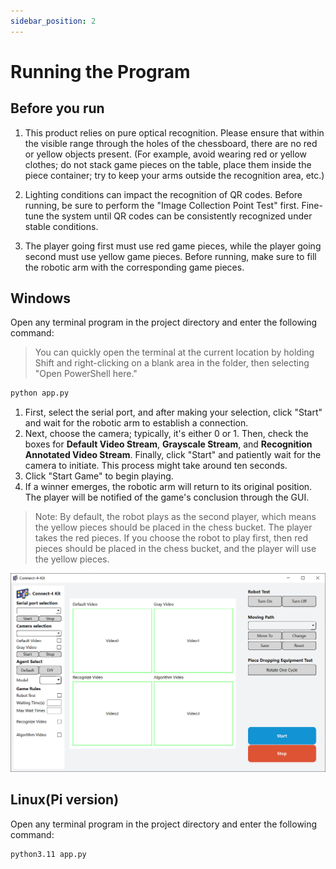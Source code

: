 ```yaml
---
sidebar_position: 2
---
```


# Running the Program

## Before you run

1. This product relies on pure optical recognition. Please ensure that within the visible range through the holes of the chessboard, there are no red or yellow objects present. (For example, avoid wearing red or yellow clothes; do not stack game pieces on the table, place them inside the piece container; try to keep your arms outside the recognition area, etc.)

2. Lighting conditions can impact the recognition of QR codes. Before running, be sure to perform the "Image Collection Point Test" first. Fine-tune the system until QR codes can be consistently recognized under stable conditions.

3. The player going first must use red game pieces, while the player going second must use yellow game pieces. Before running, make sure to fill the robotic arm with the corresponding game pieces.

## Windows

Open any terminal program in the project directory and enter the following command:

> You can quickly open the terminal at the current location by holding Shift and right-clicking on a blank area in the folder, then selecting "Open PowerShell here."

```bash
python app.py
```

1. First, select the serial port, and after making your selection, click "Start" and wait for the robotic arm to establish a connection.
2. Next, choose the camera; typically, it's either 0 or 1. Then, check the boxes for **Default Video Stream**, **Grayscale Stream**, and **Recognition Annotated Video Stream**. Finally, click "Start" and patiently wait for the camera to initiate. This process might take around ten seconds.
3. Click "Start Game" to begin playing.
4. If a winner emerges, the robotic arm will return to its original position. The player will be notified of the game's conclusion through the GUI.

> Note: By default, the robot plays as the second player, which means the yellow pieces should be placed in the chess bucket. The player takes the red pieces. If you choose the robot to play first, then red pieces should be placed in the chess bucket, and the player will use the yellow pieces.

![](attachment/2023-07-12-18-39-07.png)

## Linux(Pi version)

Open any terminal program in the project directory and enter the following command:

```bash
python3.11 app.py
```
